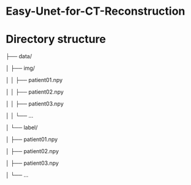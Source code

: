 # Easy-Unet-for-CT-Reconstruction

# Directory structure

├── data/

│   ├── img/

│   │   ├── patient01.npy

│   │   ├── patient02.npy

│   │   ├── patient03.npy

│   │   └── ...

│   └── label/

│       ├── patient01.npy

│       ├── patient02.npy

│       ├── patient03.npy

│       └── ...

